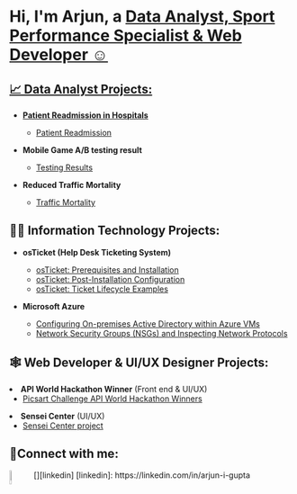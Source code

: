 <h1>Hi, I'm Arjun, a <a href="https://linkedin.com/in/arjun-i-gupta"> Data Analyst, Sport Performance Specialist & Web Developer ☺</h1>

<h2>📈 Data Analyst Projects:</h2>

- <b>Patient Readmission in Hospitals</b>
  - [Patient Readmission](https://github.com/Zygomata/Patient-Readmission)
    
- <b>Mobile Game A/B testing result</b>
  - [Testing Results](https://github.com/Zygomata/Mobile-Game-A-B-testing-result)
    
- <b>Reduced Traffic Mortality</b>
  - [Traffic Mortality](https://github.com/Zygomata/Reduced-Traffic-Mortality)

<h2>👨‍💻 Information Technology Projects:</h2>

- <b>osTicket (Help Desk Ticketing System)</b>
  - [osTicket: Prerequisites and Installation](https://github.com/Zygomata/osticket-prerequisites)
  - [osTicket: Post-Installation Configuration](https://github.com/Zygomata/post-install-config)
  - [osTicket: Ticket Lifecycle Examples](https://github.com/Zygomata/ticket-lifecycle)
    
- <b>Microsoft Azure</b>
  - [Configuring On-premises Active Directory within Azure VMs](https://github.com/Zygomata/configure-active-directory)
  - [Network Security Groups (NSGs) and Inspecting Network Protocols](https://github.com/Zygomata/azure-network-protocols)


<h2>🕸️ Web Developer & UI/UX Designer Projects:</h2

- <b>API World Hackathon Winner</b> (Front end & UI/UX)
  - [Picsart Challenge API World Hackathon Winners](https://github.com/Fuzzkatt/PicsartChallengeAttempt1)
- <b>Sensei Center</b> (UI/UX)
  - [Sensei Center project](https://www.figma.com/file/BnlF5EEZSmrBBQmsWEjtMc/SuS-Website?type=design&node-id=1-2321&mode=design&t=jyUbQbpJBrx3DS1V-0) 
                                        
<h2>🤳Connect with me:</h2>
[<img align="left" alt="Arjun | LinkedIn" width="8%" src="https://cdn.jsdelivr.net/npm/simple-icons@v3/icons/linkedin.svg" />][linkedin]
[linkedin]: https://linkedin.com/in/arjun-i-gupta
